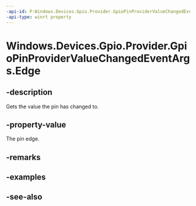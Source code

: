 ```yaml
---
-api-id: P:Windows.Devices.Gpio.Provider.GpioPinProviderValueChangedEventArgs.Edge
-api-type: winrt property
---
```


<!-- Property syntax
public Windows.Devices.Gpio.Provider.ProviderGpioPinEdge Edge { get; }
-->

# Windows.Devices.Gpio.Provider.GpioPinProviderValueChangedEventArgs.Edge

## -description
Gets the value the pin has changed to.

## -property-value
The pin edge.

## -remarks

## -examples

## -see-also
